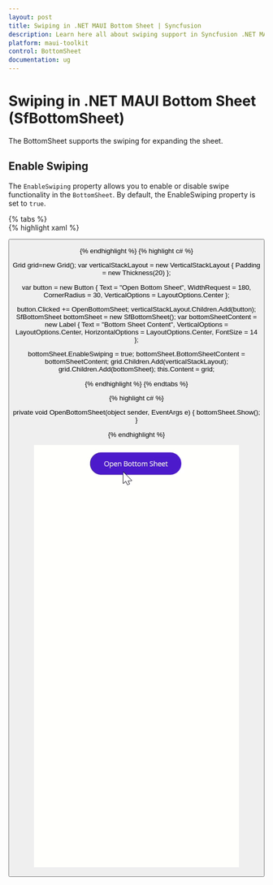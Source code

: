 ```yaml
---
layout: post
title: Swiping in .NET MAUI Bottom Sheet | Syncfusion
description: Learn here all about swiping support in Syncfusion .NET MAUI Bottom Sheet (SfBottomSheet) control and more.
platform: maui-toolkit
control: BottomSheet
documentation: ug
---
```

# Swiping in .NET MAUI Bottom Sheet (SfBottomSheet)

The BottomSheet supports the swiping for expanding the sheet. 

## Enable Swiping

The `EnableSwiping` property allows you to enable or disable swipe functionality in the `BottomSheet`. By default, the EnableSwiping property is set to `true`.

{% tabs %}	
{% highlight xaml %}

 <Grid>
    <VerticalStackLayout Padding="20">
        <Button Text="Open Bottom Sheet" Clicked="OpenBottomSheet" WidthRequest="180" CornerRadius="30" VerticalOptions="Center"/>
    </VerticalStackLayout>
    <bottomSheet:SfBottomSheet x:Name="bottomSheet" EnableSwiping="True" >
        <bottomSheet:SfBottomSheet.BottomSheetContent>
            <Label Text="Bottom Sheet Content" VerticalOptions="Center" HorizontalOptions="Center" FontSize="14" />
        </bottomSheet:SfBottomSheet.BottomSheetContent>
    </bottomSheet:SfBottomSheet>
    </Grid>
	
{% endhighlight %}
{% highlight c# %}

Grid grid=new Grid();
var verticalStackLayout = new VerticalStackLayout
{
    Padding = new Thickness(20)
};

var button = new Button
{
    Text = "Open Bottom Sheet",
    WidthRequest = 180,
    CornerRadius = 30,
    VerticalOptions = LayoutOptions.Center
};

button.Clicked += OpenBottomSheet;
verticalStackLayout.Children.Add(button);
SfBottomSheet bottomSheet = new SfBottomSheet();
var bottomSheetContent = new Label
{
    Text = "Bottom Sheet Content",
    VerticalOptions = LayoutOptions.Center,
    HorizontalOptions = LayoutOptions.Center,
    FontSize = 14
};

bottomSheet.EnableSwiping = true;
bottomSheet.BottomSheetContent = bottomSheetContent;
grid.Children.Add(verticalStackLayout);
grid.Children.Add(bottomSheet);
this.Content = grid;

{% endhighlight %}
{% endtabs %}

{% highlight c# %}

private void OpenBottomSheet(object sender, EventArgs e)
{
    bottomSheet.Show();
}

{% endhighlight %}

![Swiping Image for BottomSheet](images/swiping.gif)
